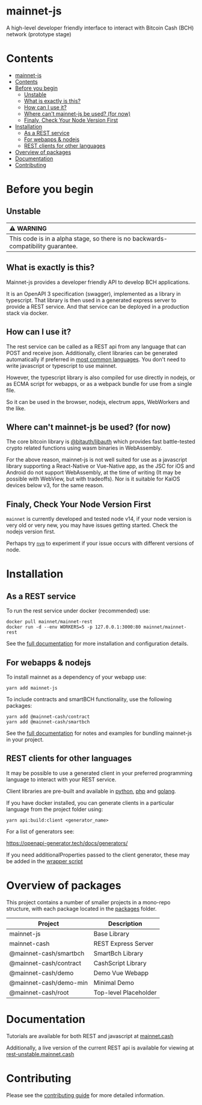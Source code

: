 # mainnet-js

A high-level developer friendly interface to interact with Bitcoin Cash (BCH) network (prototype stage)

# Contents

- [mainnet-js](#mainnet-js)
- [Contents](#contents)
- [Before you begin](#before-you-begin)
  - [Unstable](#unstable)
  - [What is exactly is this?](#what-is-exactly-is-this)
  - [How can I use it?](#how-can-i-use-it)
  - [Where can't mainnet-js be used? (for now)](#where-cant-mainnet-js-be-used-for-now)
  - [Finaly, Check Your Node Version First](#finaly-check-your-node-version-first)
- [Installation](#installation)
  - [As a REST service](#as-a-rest-service)
  - [For webapps & nodejs](#for-webapps--nodejs)
  - [REST clients for other languages](#rest-clients-for-other-languages)
- [Overview of packages](#overview-of-packages)
- [Documentation](#documentation)
- [Contributing](#contributing)

# Before you begin

## Unstable

| :warning: WARNING                                                                |
| :------------------------------------------------------------------------------- |
| This code is in a alpha stage, so there is no backwards-compatibility guarantee. |

## What is exactly is this?

Mainnet-js provides a developer friendly API to develop BCH applications.

It is an OpenAPI 3 specification (swagger), implemented as a library in typescript. That library is then used in a generated express server to provide a REST service. And that service can be deployed in a production stack via docker.

## How can I use it?

The rest service can be called as a REST api from any language that can POST and receive json. Additionally, client libraries can be generated automatically if preferred in [most common languages](https://openapi-generator.tech/docs/generators/). You don't need to write javascript or typescript to use mainnet.

However, the typescript library is also compiled for use directly in nodejs, or as ECMA script for webapps, or as a webpack bundle for use from a single file.

So it can be used in the browser, nodejs, electrum apps, WebWorkers and the like.

## Where can't mainnet-js be used? (for now)

The core bitcoin library is [@bitauth/libauth](https://libauth.org/) which provides fast battle-tested crypto related functions using wasm binaries in WebAssembly.

For the above reason, mainnet-js is not well suited for use as a javascript library supporting a React-Native or Vue-Native app, as the JSC for iOS and Android do not support WebAssembly, at the time of writing (It may be possible with WebView, but with tradeoffs). Nor is it suitable for KaiOS devices below v3, for the same reason.

## Finaly, Check Your Node Version First

`mainnet` is currently developed and tested node v14, if your node version is very old or very new, you may have issues getting started. Check the nodejs version first.

Perhaps try [`nvm`](https://github.com/nvm-sh/nvm#about) to experiment if your issue occurs with different versions of node.

# Installation

## As a REST service

To run the rest service under docker (recommended) use:

    docker pull mainnet/mainnet-rest
    docker run -d --env WORKERS=5 -p 127.0.0.1:3000:80 mainnet/mainnet-rest

See the [full documentation](https://mainnet.cash/tutorial/running-rest.html) for more installation and configuration details.

## For webapps & nodejs

To install mainnet as a dependency of your webapp use:

    yarn add mainnet-js

To include contracts and smartBCH functionality, use the following packages:

    yarn add @mainnet-cash/contract
    yarn add @mainnet-cash/smartbch

See the [full documentation](https://mainnet.cash/tutorial/shipping-mainnet.html) for notes and examples for bundling mainnet-js in your project.

## REST clients for other languages

It may be possible to use a generated client in your preferred programming language to interact with your REST service.

Client libraries are pre-built and available in [python](https://github.com/mainnet-cash/mainnet-python-generated), [php](https://github.com/mainnet-cash/mainnet-php-generated) and [golang](https://github.com/mainnet-cash/mainnet-go-generated).

If you have docker installed, you can generate clients in a particular language from the project folder using:

    yarn api:build:client <generator_name>

For a list of generators see:

https://openapi-generator.tech/docs/generators/

If you need additionalProperties passed to the client generator, these may be added in the [wrapper script](swagger/generate.js)

# Overview of packages

This project contains a number of smaller projects in a mono-repo structure, with each package located in the [packages](packages/) folder.

| Project                | Description           |
| ---------------------- | --------------------- |
| mainnet-js             | Base Library          |
| mainnet-cash           | REST Express Server   |
| @mainnet-cash/smartbch | SmartBch Library      |
| @mainnet-cash/contract | CashScript Library    |
| @mainnet-cash/demo     | Demo Vue Webapp       |
| @mainnet-cash/demo-min | Minimal Demo          |
| @mainnet-cash/root     | Top-level Placeholder |

# Documentation

Tutorials are available for both REST and javascript at [mainnet.cash](https://mainnet.cash)

Additionally, a live version of the current REST api is available for viewing at [rest-unstable.mainnet.cash](https://rest-unstable.mainnet.cash)

# Contributing

Please see the [contributing guide](./CONTRIBUTING.md) for more detailed information.

